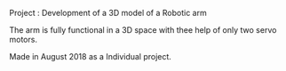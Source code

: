 Project : Development of a 3D model of a Robotic arm

The arm is fully functional in a 3D space with thee help of only two servo motors.

Made in August 2018 as a Individual project.

